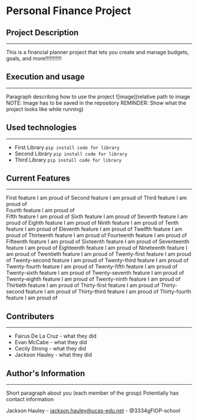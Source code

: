 # Personal Finance Project

## Project Description
___
This is a financial planner project that lets you create and manage budgets, goals, and more!!!!!!!!!!!  

## Execution and usage
___
Paragraph describing how to use the project
![image](relative path to image NOTE: Image has to be saved in the repository
REMINDER: Show what the project looks like while running)  

## Used technologies
___
+ First Library
`pip install code for library`
+ Second Library
`pip install code for library`
+ Third Library
`pip install code for library`  

## Current Features
___
First feature I am proud of
Second feature I am proud of
Third feature I am proud of  
Fourth feature I am proud of  
Fifth feature I am proud of
Sixth feature I am proud of
Seventh feature I am proud of
Eighth feature I am proud of
Ninth feature I am proud of
Tenth feature I am proud of
Eleventh feature I am proud of
Twelfth feature I am proud of
Thirteenth feature I am proud of
Fourteenth feature I am proud of
Fifteenth feature I am proud of
Sixteenth feature I am proud of
Seventeenth feature I am proud of
Eighteenth feature I am proud of
Nineteenth feature I am proud of
Twentieth feature I am proud of
Twenty-first feature I am proud of
Twenty-second feature I am proud of
Twenty-third feature I am proud of
Twenty-fourth feature I am proud of
Twenty-fifth feature I am proud of
Twenty-sixth feature I am proud of
Twenty-seventh feature I am proud of
Twenty-eighth feature I am proud of
Twenty-ninth feature I am proud of
Thirtieth feature I am proud of
Thirty-first feature I am proud of
Thirty-second feature I am proud of
Thirty-third feature I am proud of
Thirty-fourth feature I am proud of

## Contributers
___
+ Fairus De La Cruz - what they did
+ Evan McCabe - what they did
+ Cecily Strong - what they did  
+ Jackson Hauley - what they did  

## Author's Information
____
Short paragraph about you (each member of the group)
Potentially has contact information  

Jackson Hauley - jackson.hauley@ucas-edu.net - @3334gFIOP-school
